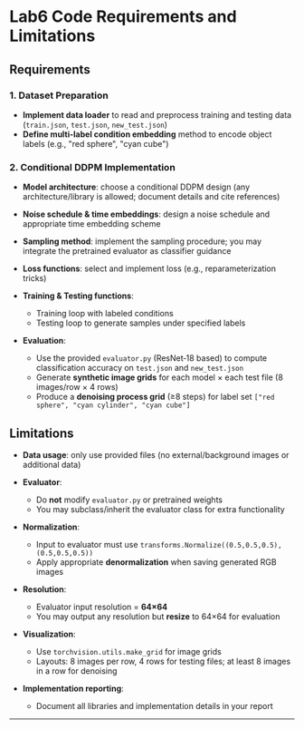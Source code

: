 # Lab6 Code Requirements and Limitations

## Requirements

### 1. Dataset Preparation

* **Implement data loader** to read and preprocess training and testing data (`train.json`, `test.json`, `new_test.json`)
* **Define multi-label condition embedding** method to encode object labels (e.g., "red sphere", "cyan cube")

### 2. Conditional DDPM Implementation

* **Model architecture**: choose a conditional DDPM design (any architecture/library is allowed; document details and cite references)
* **Noise schedule & time embeddings**: design a noise schedule and appropriate time embedding scheme
* **Sampling method**: implement the sampling procedure; you may integrate the pretrained evaluator as classifier guidance
* **Loss functions**: select and implement loss (e.g., reparameterization tricks)
* **Training & Testing functions**:

  * Training loop with labeled conditions
  * Testing loop to generate samples under specified labels
* **Evaluation**:

  * Use the provided `evaluator.py` (ResNet‑18 based) to compute classification accuracy on `test.json` and `new_test.json`
  * Generate **synthetic image grids** for each model × each test file (8 images/row × 4 rows)
  * Produce a **denoising process grid** (≥8 steps) for label set `["red sphere", "cyan cylinder", "cyan cube"]`

## Limitations

* **Data usage**: only use provided files (no external/background images or additional data)
* **Evaluator**:

  * Do **not** modify `evaluator.py` or pretrained weights
  * You may subclass/inherit the evaluator class for extra functionality
* **Normalization**:

  * Input to evaluator must use `transforms.Normalize((0.5,0.5,0.5),(0.5,0.5,0.5))`
  * Apply appropriate **denormalization** when saving generated RGB images
* **Resolution**:

  * Evaluator input resolution = **64×64**
  * You may output any resolution but **resize** to 64×64 for evaluation
* **Visualization**:

  * Use `torchvision.utils.make_grid` for image grids
  * Layouts: 8 images per row, 4 rows for testing files; at least 8 images in a row for denoising
* **Implementation reporting**:

  * Document all libraries and implementation details in your report

---
